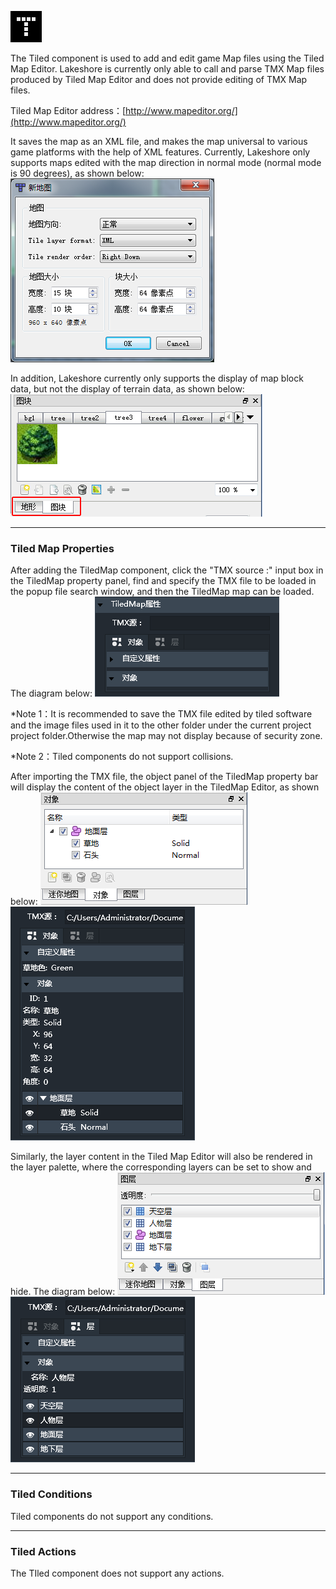 ![](564ae846ddaf9.png)

The Tiled component is used to add and edit game Map files using the Tiled Map Editor.
Lakeshore is currently only able to call and parse TMX Map files produced by Tiled Map Editor and does not provide editing of TMX Map files.

Tiled Map Editor address：[http://www.mapeditor.org/](http://www.mapeditor.org/) 

It saves the map as an XML file, and makes the map universal to various game platforms with the help of XML features. Currently, Lakeshore only supports maps edited with the map direction in normal mode (normal mode is 90 degrees), as shown below:
![](564ae84786906.png)

In addition, Lakeshore currently only supports the display of map block data, but not the display of terrain data, as shown below:
![](564ae8477ccc1.png)

------------


###  Tiled Map Properties

After adding the TiledMap component, click the "TMX source :" input box in the TiledMap property panel, find and specify the TMX file to be loaded in the popup file search window, and then the TiledMap map can be loaded. The diagram below:
![](564ae84703bac.png)

*Note 1：It is recommended to save the TMX file edited by tiled software and the image files used in it to the other folder under the current project project folder.Otherwise the map may not display because of security zone.

*Note 2：Tiled components do not support collisions.

After importing the TMX file, the object panel of the TiledMap property bar will display the content of the object layer in the TiledMap Editor, as shown below:
![](564ae846e7ce1.png)![](564ae84733f38.png)

Similarly, the layer content in the Tiled Map Editor will also be rendered in the layer palette, where the corresponding layers can be set to show and hide. The diagram below:
![](564ae8474db3e.png)![](564ae8471e12f.png)

------------


### Tiled Conditions
Tiled components do not support any conditions.

------------


### Tiled Actions
The TIled component does not support any actions.
